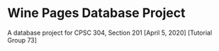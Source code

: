 # Wine Pages Database Project

A database project for CPSC 304, Section 201 [April 5, 2020] [Tutorial Group 73]
